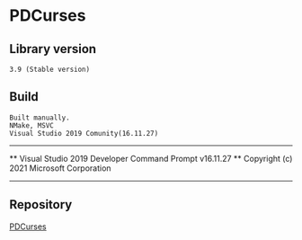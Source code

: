 
# PDCurses

## Library version

    3.9 (Stable version)  

## Build

    Built manually.  
    NMake, MSVC  
    Visual Studio 2019 Comunity(16.11.27)  
    
**********************************************************************
** Visual Studio 2019 Developer Command Prompt v16.11.27
** Copyright (c) 2021 Microsoft Corporation
**********************************************************************

## Repository

[PDCurses](https://github.com/wmcbrine/PDCurses)  

